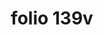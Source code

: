 ---
layout: edition
title: folio 139v
manuscript: Florence, Biblioteca Marucelliana, Carte Rajna XIX.15
sigla: R
iip: r139v.tif
milestone: 278
---